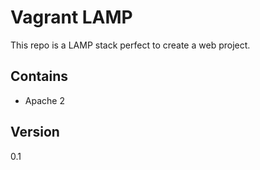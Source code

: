 Vagrant LAMP
=========

This repo is a LAMP stack perfect to create a web project.

Contains
----------
* Apache 2

Version
----
0.1
